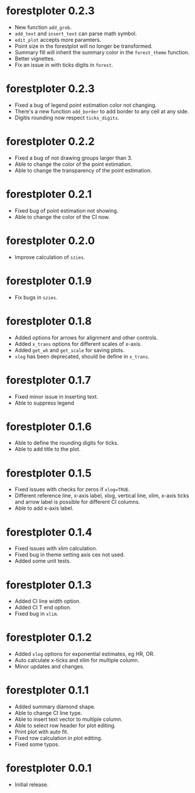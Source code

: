# forestploter 0.2.3

* New function `add_grob`.
* `add_text` and `insert_text` can parse math symbol. 
* `edit_plot` accepts more paramters.
* Point size in the forestplot will no longer be transformed.
* Summary fill will inherit the summary color in the `forest_theme` function.
* Better vignettes.
* Fix an issue in with ticks digits in `forest`.

# forestploter 0.2.3

* Fixed a bug of legend point estimation color not changing.
* There's a new function `add_border` to add border to any cell at any side.
* Digitis rounding now respect `ticks_digits`.

# forestploter 0.2.2

* Fixed a bug of not drawing groups larger than 3.
* Able to change the color of the point estimation.
* Able to change the transparency of the point estimation.

# forestploter 0.2.1

* Fixed bug of point estimation not showing.
* Able to change the color of the CI now.

# forestploter 0.2.0

* Improve calculation of `szies`.

# forestploter 0.1.9

* Fix bugs in `szies`.

# forestploter 0.1.8

* Added options for arrows for alignment and other controls.
* Added `x_trans` options for different scales of x-axis.
* Added `get_wh` and `get_scale` for saving plots.
* `xlog` has been deprecated, should be define in `x_trans`.

# forestploter 0.1.7

* Fixed minor issue in inserting text.
* Able to suppress legend

# forestploter 0.1.6

* Able to define the rounding digits for ticks.
* Able to add title to the plot.

# forestploter 0.1.5

* Fixed issues with checks for zeros if `xlog=TRUE`.
* Different reference line, x-axis label, xlog, vertical line, xlim, x-axis ticks and arrow label is possible for different CI columns.
* Able to add x-axis label.

# forestploter 0.1.4

* Fixed issues with xlim calculation.
* Fixed bug in theme setting axis cex not used.
* Added some unit tests.

# forestploter 0.1.3

* Added CI line width option.
* Added CI T end option.
* Fixed bug in `xlim`.

# forestploter 0.1.2

* Added `xlog` options for exponential estimates, eg HR, OR.
* Auto calculate x-ticks and xlim for multiple column.
* Minor updates and changes.

# forestploter 0.1.1

* Added summary diamond shape.
* Able to change CI line type.
* Able to insert text vector to multiple column.
* Able to select row header for plot editing.
* Print plot with auto fit.
* Fixed row calculation in plot editing.
* Fixed some typos.

# forestploter 0.0.1

* Initial release.

